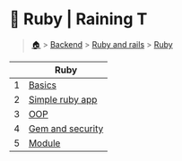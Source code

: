 # 💊 Ruby  | Raining T

> [🏠](/.) > [Backend](/./backend) > [Ruby and rails](/./backend/ruby-and-rails) > [Ruby](/./backend/ruby-and-rails/01-Ruby)

<table><thead><tr><th></th><th>Ruby</th></tr></thead><tbody><tr><td>1</td><td><a href=".//backend/ruby-and-rails/01-Ruby/01-basics">Basics</a></td></tr><tr><td>2</td><td><a href=".//backend/ruby-and-rails/01-Ruby/02-simple-ruby-app">Simple ruby app</a></td></tr><tr><td>3</td><td><a href=".//backend/ruby-and-rails/01-Ruby/03-OOP">OOP</a></td></tr><tr><td>4</td><td><a href=".//backend/ruby-and-rails/01-Ruby/04-gem-and-security">Gem and security</a></td></tr><tr><td>5</td><td><a href=".//backend/ruby-and-rails/01-Ruby/05-module">Module</a></td></tr></tbody></table>


